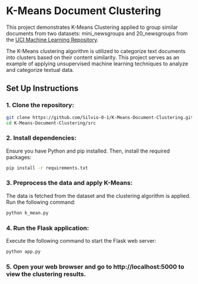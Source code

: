 # K-Means Document Clustering

This project demonstrates K-Means Clustering applied to group similar documents from two datasets: mini_newsgroups and 20_newsgroups from the [UCI Machine Learning Repository](https://archive.ics.uci.edu/dataset/113/twenty+newsgroups).

The K-Means clustering algorithm is utilized to categorize text documents into clusters based on their content similarity. This project serves as an example of applying unsupervised machine learning techniques to analyze and categorize textual data.

## Set Up Instructions
### 1. Clone the repository:

```bash
git clone https://github.com/Silvio-0-1/K-Means-Document-Clustering.git
cd K-Means-Document-Clustering/src
```

### 2. Install dependencies:
Ensure you have Python and pip installed. Then, install the required packages:

```bash
pip install -r requirements.txt
```

### 3. Preprocess the data and apply K-Means:
The data is fetched from the dataset and the clustering algorithm is applied. Run the following command:

```bash
python k_mean.py
```

### 4. Run the Flask application:
Execute the following command to start the Flask web server:

```bash
python app.py
```

### 5. Open your web browser and go to http://localhost:5000 to view the clustering results.
